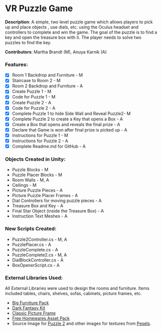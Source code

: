 # VR Puzzle Game

**Description**: A simple, two level puzzle game which allows players to pick up and place objects , use dials, etc. using the Oculus headset and controllers to complete and win the game. The goal of the puzzle is to find a key and open the treasure box with it. The player needs to solve two puzzles to find the key.

**Contributors**: Martha Brandt (M), Anuya Karnik (A)

### Features:

- [x] Room 1 Backdrop and Furniture - M
- [x] Staircase to Room 2 - M
- [x] Room 2 Backdrop and Furniture - A
- [x] Create Puzzle 1 - M
- [x] Code for Puzzle 1 - M
- [x] Create Puzzle 2 - A
- [x] Code for Puzzle 2 - A
- [x] Complete Puzzle 1 to hide Side Wall and Reveal Puzzle2- M
- [x] Complete Puzzle 2 to create a Key that opens a Box - A
- [x] Create a Box that opens and reveals the final prize - A
- [x] Declare that Game is won after final prize is picked up - A
- [x] Instructions for Puzzle 1 - M
- [x] Instructions for Puzzle 2 - A
- [x] Complete Readme.md for GitHub - A

### Objects Created in Unity:

- Puzzle Blocks - M
- Puzzle Placer Blocks - M
- Room Walls - M, A
- Ceilings - M
- Picture Puzzle Pieces - A
- Picture Puzzle Placer Frames - A
- Dial Controllers for moving puzzle pieces - A
- Treasure Box and Key - A
- Final Star Object (inside the Treasure Box) - A
- Instruction Text Meshes - A

### New Scripts Created:

- Puzzle2Controller.cs - M, A
- PuzzlePlacer.cs - A
- PuzzleComplete.cs - A
- PuzzleComplete2.cs - M, A
- DialBlockController.cs - A
- BoxOpenerScript.cs - A

### External Libraries Used:

All External Libraries were used to design the rooms and furniture. Items included tables, chairs, shelves, sofas, cabinets, picture frames, etc.

- [Big Furniture Pack](https://assetstore.unity.com/packages/3d/props/furniture/big-furniture-pack-7717)
- [Dark Fantasy Kit](https://assetstore.unity.com/packages/3d/environments/fantasy/dark-fantasy-kit-free-127925)
- [Classic Picture Frame](https://assetstore.unity.com/packages/3d/props/furniture/classic-picture-frame-59038)
- [Free Homewares Asset Pack](https://assetstore.unity.com/packages/3d/props/free-homewares-asset-pack-142878)
- Source Image for [Puzzle 2](https://www.pexels.com/photo/black-and-gray-camera-near-gray-skeleton-keys-1416847/) and other images for textures from [Pexels](https://www.pexels.com).

